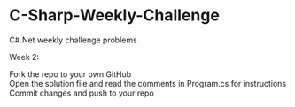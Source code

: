 # C-Sharp-Weekly-Challenge
C#.Net weekly challenge problems

Week 2:

Fork the repo to your own GitHub  
Open the solution file and read the comments in Program.cs for instructions  
Commit changes and push to your repo
